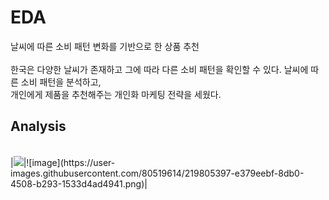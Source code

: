 # EDA
날씨에 따른 소비 패턴 변화를 기반으로 한 상품 추천
<br/><br/>
한국은 다양한 날씨가 존재하고 그에 따라 다른 소비 패턴을 확인할 수 있다. 날씨에 따른 소비 패턴을 분석하고, <br/>개인에게 제품을 추천해주는 개인화 마케팅 전략을 세웠다.
<br/>

## Analysis
<br/>
|<img src="https://user-images.githubusercontent.com/80519614/219804708-771f7a50-8872-4669-8288-73ad667c8d37.png">|![image](https://user-images.githubusercontent.com/80519614/219805397-e379eebf-8db0-4508-b293-1533d4ad4941.png)|

